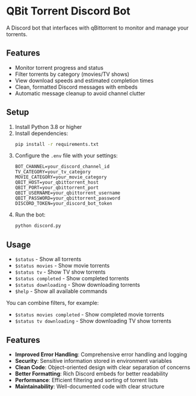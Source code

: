 # QBit Torrent Discord Bot

A Discord bot that interfaces with qBittorrent to monitor and manage your torrents.

## Features

- Monitor torrent progress and status
- Filter torrents by category (movies/TV shows)
- View download speeds and estimated completion times
- Clean, formatted Discord messages with embeds
- Automatic message cleanup to avoid channel clutter

## Setup

1. Install Python 3.8 or higher
2. Install dependencies:
   ```bash
   pip install -r requirements.txt
   ```
3. Configure the `.env` file with your settings:
   ```
   BOT_CHANNEL=your_discord_channel_id
   TV_CATEGORY=your_tv_category
   MOVIE_CATEGORY=your_movie_category
   QBIT_HOST=your_qbittorrent_host
   QBIT_PORT=your_qbittorrent_port
   QBIT_USERNAME=your_qbittorrent_username
   QBIT_PASSWORD=your_qbittorrent_password
   DISCORD_TOKEN=your_discord_bot_token
   ```
4. Run the bot:
   ```bash
   python discord.py
   ```

## Usage

- `$status` - Show all torrents
- `$status movies` - Show movie torrents
- `$status tv` - Show TV show torrents
- `$status completed` - Show completed torrents
- `$status downloading` - Show downloading torrents
- `$help` - Show all available commands

You can combine filters, for example:
- `$status movies completed` - Show completed movie torrents
- `$status tv downloading` - Show downloading TV show torrents

## Features

- **Improved Error Handling**: Comprehensive error handling and logging
- **Security**: Sensitive information stored in environment variables
- **Clean Code**: Object-oriented design with clear separation of concerns
- **Better Formatting**: Rich Discord embeds for better readability
- **Performance**: Efficient filtering and sorting of torrent lists
- **Maintainability**: Well-documented code with clear structure 